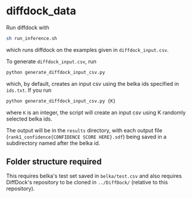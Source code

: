 # diffdock_data

Run diffdock with
```bash
sh run_inference.sh
```
which runs diffdock on the examples given in `diffdock_input.csv`.

To generate `diffdock_input.csv`, run 
```bash
python generate_diffdock_input_csv.py
```
which, by default, creates an input csv using the belka ids specified in `ids.txt`.
If you run
```bash
python generate_diffdock_input_csv.py {K}
```
where `K` is an integer, the script will create an input csv using K randomly selected belka ids.

The output will be in the `results` directory, with each output file (`rank1_confidence{CONFIDENCE SCORE HERE}.sdf`) being saved in a subdirectory named after the belka id.


## Folder structure required
This requires belka's test set saved in `belka/test.csv` and also requires DiffDock's repository to be cloned in `../DiffDock/` (relative to this repository).